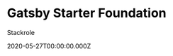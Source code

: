 ---
title: Gatsby Starter Foundation
github: https://github.com/stackrole/gatsby-starter-foundation
demo: https://foundation.stackrole.com/
author: Stackrole
date: 2020-05-27T00:00:00.000Z
ssg:
  - Gatsby
cms:
  - NetlifyCMS
css:
  - scss
category:
  - blog
description: >-
  A starter to launch your blazing fast personal website and a blog, Built with
  Gatsby and Netlify CMS.
draft: false
publish_date: '2020-05-23T10:03:41Z'
update_date: '2022-04-24T03:49:13Z'
github_star: 254
github_fork: 129
---